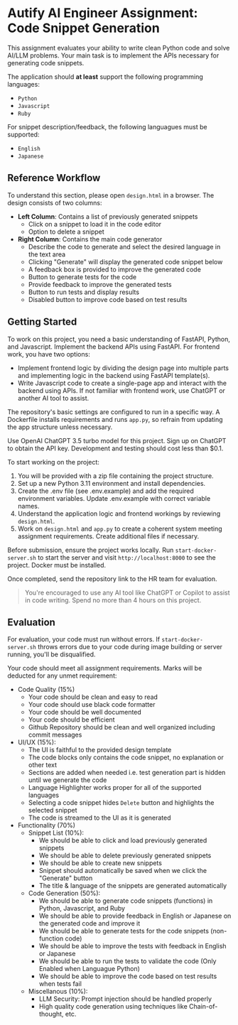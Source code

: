 # Autify AI Engineer Assignment: Code Snippet Generation

This assignment evaluates your ability to write clean Python code and solve AI/LLM problems. Your main task is to implement the APIs necessary for generating code snippets.

The application should **at least** support the following programming languages:

- `Python`
- `Javascript`
- `Ruby`

For snippet description/feedback, the following languagues must be supported:

- `English`
- `Japanese`

## Reference Workflow

To understand this section, please open `design.html` in a browser. The design consists of two columns:

- **Left Column**: Contains a list of previously generated snippets
    - Click on a snippet to load it in the code editor
    - Option to delete a snippet
- **Right Column**: Contains the main code generator
    - Describe the code to generate and select the desired language in the text area
    - Clicking "Generate" will display the generated code snippet below
    - A feedback box is provided to improve the generated code
    - Button to generate tests for the code
    - Provide feedback to improve the generated tests
    - Button to run tests and display results
    - Disabled button to improve code based on test results

## Getting Started

To work on this project, you need a basic understanding of FastAPI, Python, and Javascript. Implement the backend APIs using FastAPI. For frontend work, you have two options:

- Implement frontend logic by dividing the design page into multiple parts and implementing logic in the backend using FastAPI template(s).
- Write Javascript code to create a single-page app and interact with the backend using APIs. If not familiar with frontend work, use ChatGPT or another AI tool to assist.

The repository's basic settings are configured to run in a specific way. A Dockerfile installs requirements and runs `app.py`, so refrain from updating the app structure unless necessary.

Use OpenAI ChatGPT 3.5 turbo model for this project. Sign up on ChatGPT to obtain the API key. Development and testing should cost less than $0.1.

To start working on the project:
1. You will be provided with a zip file containing the project structure.
2. Set up a new Python 3.11 environment and install dependencies.
3. Create the .env file (see .env.example) and add the required environment variables. Update .env.example with correct variable names.
4. Understand the application logic and frontend workings by reviewing `design.html`.
5. Work on `design.html` and `app.py` to create a coherent system meeting assignment requirements. Create additional files if necessary.

Before submission, ensure the project works locally. Run `start-docker-server.sh` to start the server and visit `http://localhost:8000` to see the project. Docker must be installed.

Once completed, send the repository link to the HR team for evaluation.

> You're encouraged to use any AI tool like ChatGPT or Copilot to assist in code writing. Spend no more than 4 hours on this project.

## Evaluation

For evaluation, your code must run without errors. If `start-docker-server.sh` throws errors due to your code during image building or server running, you'll be disqualified.

Your code should meet all assignment requirements. Marks will be deducted for any unmet requirement:

- Code Quality (15%)
    - Your code should be clean and easy to read
    - Your code should use black code formatter
    - Your code should be well documented
    - Your code should be efficient
    - Github Repository should be clean and well organized including commit messages
- UI/UX (15%):
    - The UI is faithful to the provided design template
    - The code blocks only contains the code snippet, no explanation or other text
    - Sections are added when needed i.e. test generation part is hidden until we generate the code
    - Language Highlighter works proper for all of the supported languages
    - Selecting a code snippet hides `Delete` button and highlights the selected snippet
    - The code is streamed to the UI as it is generated
- Functionality (70%)
    - Snippet List (10%):
        - We should be able to click and load previously generated snippets
        - We should be able to delete previously generated snippets
        - We should be able to create new snippets
        - Snippet should automatically be saved when we click the "Generate" button
        - The title & language of the snippets are generated automatically
    - Code Generation (50%):
        - We should be able to generate code snippets (functions) in Python, Javascript, and Ruby
        - We should be able to provide feedback in English or Japanese on the generated code and improve it
        - We should be able to generate tests for the code snippets (non-function code)
        - We should be able to improve the tests with feedback in English or Japanese
        - We should be able to run the tests to validate the code (Only Enabled when Languague Python)
        - We should be able to improve the code based on test results when tests fail
    - Miscellanous (10%):
        - LLM Security: Prompt injection should be handled properly
        - High quality code generation using techniques like Chain-of-thought, etc.

